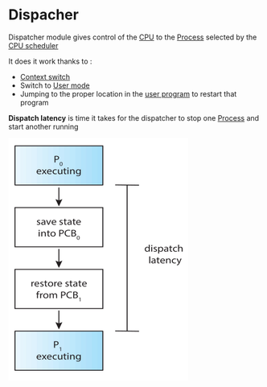 # Dispacher

Dispatcher module gives control of the [CPU](CPU.md) to the [Process](Process.md) selected by the [CPU scheduler](CPU%20scheduler.md)

It does it work thanks to :

- [Context switch](Concepts/Context%20switch.md)
- Switch to [User mode](Concepts/User%20mode.md)
- Jumping to the proper location in the [user program](Concepts/User%20mode.md) to restart that program

**Dispatch latency** is time it takes for the dispatcher to stop one [Process](Process.md) and start another running

![](attachments/Pasted%20image%2020230613144450.png)